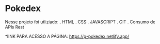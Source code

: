 # Pokedex
Nesse projeto foi utliziado:
. HTML
. CSS
. JAVASCRIPT
. GIT
. Consumo de APIs Rest

*lINK PARA ACESSO  A PÁGINA: https://p-pokedex.netlify.app/
